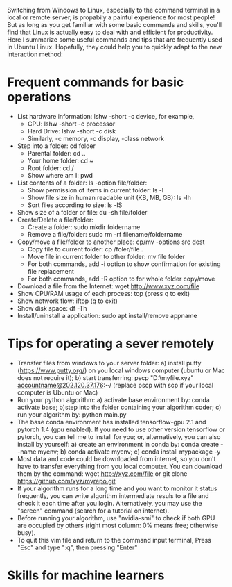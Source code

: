 Switching from Windows to Linux, especially to the command terminal in a local or remote server, is propabily a painful experience for most people! But as long as you get familiar with some basic commands and skills, you'll find that Linux is actually easy to deal with and efficient for productivity.  Here I summarize some useful commands and tips that are frequently used in Ubuntu Linux. Hopefully, they could help you to quickly adapt to the new interaction method:
# Frequent commands for basic operations
 * List hardware information: lshw -short -c device, for example,
   - CPU: lshw -short -c processor
   - Hard Drive: lshw -short -c disk
   - Similarly, -c memory, -c display, -class network
 * Step into a folder: cd folder
   - Parental folder: cd ..
   - Your home folder: cd ~ 
   - Root folder: cd /
   - Show where am I: pwd
 * List contents of a folder: ls -option file/folder: 
   - Show permission of items in current folder: ls -l
   - Show file size in human readable unit (KB, MB, GB): ls -lh
   - Sort files according to size: ls -lS
 * Show size of a folder or file: du -sh file/folder
 * Create/Delete a file/folder: 
   - Create a folder: sudo mkdir foldername
   - Remove a file/folder: sudo rm -rf filename/foldername
 * Copy/move a file/folder to another place: cp/mv -options src dest 
   - Copy file to current folder: cp /foler/file .
   - Move file in current folder to other folder: mv file folder
   - For both commands, add -i option to show confirmation for existing file replacement
   - For both commands, add -R option to for whole folder copy/move
  * Download a file from the Internet: wget http://www.xyz.com/file
  * Show CPU/RAM usage of each process: top (press q to exit)
  * Show network flow: iftop (q to exit)
  * Show disk space: df -Th
  * Install/uninstall a application: sudo apt install/remove appname

# Tips for operating a sever remotely
 * Transfer files from windows to your server folder: a) install putty (https://www.putty.org/) on you local windows computer (ubuntu or Mac does not require it); b) start transferring: pscp "D:\myfile.xyz" accountname@202.120.37.176:~/  (replace pscp with scp if your local computer is Ubuntu or Mac)
  * Run your python algorithm: a) activate base environment by: conda activate base; b)step into the folder containing your algorithm coder; c) run your algorithm by: python main.py
  * The base conda environment has installed tensorflow-gpu 2.1 and pytorch 1.4 (gpu enabled). If you need to use other version tensorflow or pytorch, you can tell me to install for you; or, alternatively, you can also install by yourself: a) create an environment in conda by: conda create --name myenv; b) conda activate myenv; c) conda install mypackage -y
  * Most data and code could be downloaded from internet, so you don't have to transfer everything from you local computer. You can download them by the command: wget http://xyz.com/file or git clone https://github.com/xyz/myrepo.git
  * If your algorithm runs for a long time and you want to monitor it status frequently, you can write algorithm intermediate resuls to a file and check it each time after you login. Alternatively, you may use the "screen" command (search for a tutorial on internet).
  * Before running your algorithm, use "nvidia-smi" to check if both GPU are occupied by others (right most column: 0% means free; otherwise busy).
  * To quit this vim file and return to the command input terminal, Press "Esc" and type ":q", then pressing "Enter"
  
# Skills for machine learners

